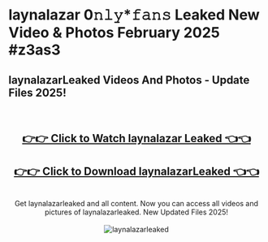 # laynalazar 0𝚗𝚕𝚢*𝚏𝚊𝚗𝚜 Leaked New Video & Photos February 2025 #z3as3

<h2>laynalazarLeaked Videos And Photos - Update Files 2025!</h2>
<br>
<div align="center">
<h2><a href="https://mediaupload.pro?title=laynalazar&ref=11F" rel="nofollow">👉👉 Click to Watch laynalazar Leaked 👈👈</a></h2>
<h2><a href="https://mediaupload.pro?title=laynalazar&ref=11F" rel="nofollow">👉👉 Click to Download laynalazarLeaked 👈👈</a></h2>
<br>
Get laynalazarleaked and all content. Now you can access all videos and pictures of laynalazarleaked. New Updated Files 2025!
<br>
<br>
<a href="https://mediaupload.pro?title=laynalazar&ref=11F" rel="nofollow" data-target="animated-image.originalLink"><img src="https://i.ibb.co/Gkj2r4b/banner.png" alt="laynalazarleaked" style="max-width: 100%; display: inline-block;" data-target="animated-image.originalImage"></a>
</div>
<br>

